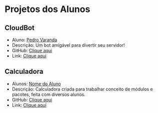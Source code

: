 # Projetos dos Alunos

## CloudBot

- Aluno: [Pedro Varanda](https://github.com/pedrocvaranda)
- Descrição: Um bot amigável para divertir seu servidor!
- GitHub: [Clique aqui](https://github.com/pedrocvaranda/CloudBot)
- Link: [Clique aqui](https://discord.com/api/oauth2/authorize?client_id=775822211972857887&permissions=8&scope=bot)

## Calculadora

- Alunos: [Nome do Aluno](#)
- Descrição: Calculadora criada para trabalhar conceito de módulos e pacotes, feita com diversos alunos.
- GitHub: [Clique aqui](https://github.com/codaqui/calculadora_codaqui)
- Link: [Clique aqui](https://pypi.org/project/calculadora-codaqui/)
